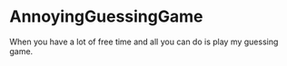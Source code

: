 # AnnoyingGuessingGame
When you have a lot of free time and all you can do is play my guessing game.

